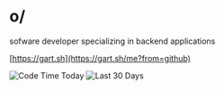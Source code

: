 # o/

sofware developer specializing in backend applications

[https://gart.sh](https://gart.sh/me?from=github)

![[Code Time Today](https://wakapi.dev/api/badge/gart/gart/interval:today?label=Code%20Time%20Today)](https://img.shields.io/endpoint?url=https://wakapi.dev/api/compat/shields/v1/gart/interval:today&label=Code%20Time%20Today)
![[Last 30 Days](https://wakapi.dev/api/badge/gart/gart/interval:30_days?label=last%2030d)](https://img.shields.io/endpoint?url=https://wakapi.dev/api/compat/shields/v1/gart/interval:30_days&label=last%2030d)
<!-- ![](/github-metrics.svg) -->


